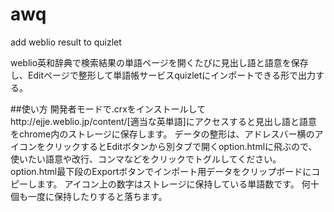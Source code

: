 # awq

add weblio result to quizlet

weblio英和辞典で検索結果の単語ページを開くたびに見出し語と語意を保存し、Editページで整形して単語帳サービスquizletにインポートできる形で出力する。

##使い方
開発者モードで.crxをインストールしてhttp://ejje.weblio.jp/content/[適当な英単語]にアクセスすると見出し語と語意をchrome内のストレージに保存します。
データの整形は、アドレスバー横のアイコンをクリックするとEditボタンから別タブで開くoption.htmlに飛ぶので、使いたい語意や改行、コンマなどをクリックでトグルしてください。
option.html最下段のExportボタンでインポート用データをクリップボードにコピーします。
アイコン上の数字はストレージに保持している単語数です。
何十個も一度に保持したりすると落ちます。
